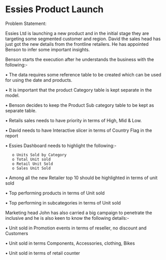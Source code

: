 # Essies Product Launch
Problem Statement:

Essies Ltd is launching a new product and in the initial stage they 
are targeting some segmented customer and region. David the 
sales head has just got the new details from the frontline 
retailers. He has appointed Benson to infer some important 
insights.

Benson starts the execution after he understands the business 
with the following:-

• The data requires some reference table to be created 
which can be used for using the date and products.

• It is important that the product Category table is kept 
separate in the model.

• Benson decides to keep the Product Sub category table to 
be kept as separate table.

• Retails sales needs to have priority in terms of High, Mid & 
Low.

• David needs to have Interactive slicer in terms of Country 
Flag in the report

• Essies Dashboard needs to highlight the following:-

       o Units Sold by Category
       o Total Unit sold
       o Retail Unit Sold
       o Sales Unit Sold
       
• Among all the new Retailer top 10 should be highlighted in 
terms of unit sold

• Top performing products in terms of Unit sold

• Top performing in subcategories in terms of Unit sold

Marketing head John has also carried a big campaign to 
penetrate the inclusive and he is also keen to know the 
following details:-

• Unit sold in Promotion events in terms of reseller, no 
discount and Customers

• Unit sold in terms Components, Accessories, clothing, Bikes

• Unit sold in terms of retail counter
